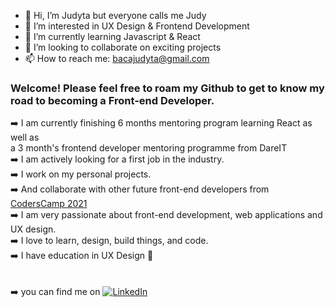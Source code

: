 - 👋 Hi, I’m Judyta but everyone calls me Judy
- 👀 I’m interested in UX Design & Frontend Development
- 🌱 I’m currently learning Javascript & React
- 💞️ I’m looking to collaborate on exciting projects
- 📫 How to reach me: bacajudyta@gmail.com

### Welcome! Please feel free to roam my Github to get to know my road to becoming a Front-end Developer.

:arrow_right: I am currently finishing 6 months mentoring program learning React as well as <br> a 3 month's frontend developer mentoring programme from DareIT <br>
:arrow_right: I am actively looking for a first job in the industry. <br>
:arrow_right: I work on my personal projects. <br>
:arrow_right: And collaborate with other future front-end developers from [CodersCamp 2021](https://github.com/CodersCamp2021)<br>
:arrow_right: I am very passionate about front-end development, web applications and UX design. <br>
:arrow_right: I love to learn, design, build things, and code. <br>
:arrow_right: I have education in UX Design 🤍 <br><br><br>
:arrow_right: you can find me on [![LinkedIn](https://img.shields.io/badge/linkedin-%230077B5.svg?style=for-the-badge&logo=linkedin&logoColor=white)](https://www.linkedin.com/in/judytabaca/)


<br>

